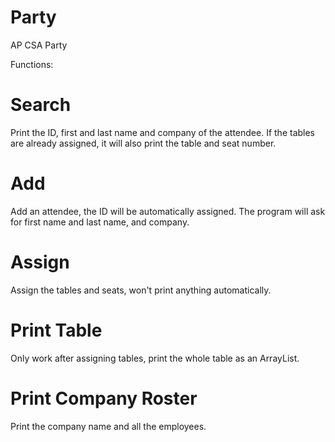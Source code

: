# Party
AP CSA Party

Functions:

# Search
Print the ID, first and last name and company of the attendee. If the tables are already assigned, it will also print the table and seat number.
# Add
Add an attendee, the ID will be automatically assigned. The program will ask for first name and last name, and company.
# Assign
Assign the tables and seats, won't print anything automatically.
# Print Table
Only work after assigning tables, print the whole table as an ArrayList.
# Print Company Roster
Print the company name and all the employees.


